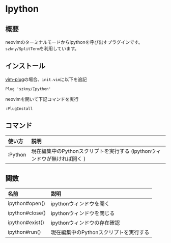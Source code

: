# Ipython

## 概要

neovimのターミナルモードからipythonを呼び出すプラグインです。  
`szkny/SplitTerm`を利用しています。

## インストール

[vim-plug](https://github.com/junegunn/vim-plug)の場合、`init.vim`に以下を追記  

```vim
Plug 'szkny/Ipython'
```

neovimを開いて下記コマンドを実行  
```vim
:PlugInstall
```

## コマンド

| 使い方  | 説明                                                                         |
|:--------|:-----------------------------------------------------------------------------|
| :Python | 現在編集中のPythonスクリプトを実行する  (ipythonウィンドウが無ければ開く ) |

## 関数

| 名前            | 説明                                   |
|:----------------|:---------------------------------------|
| ipython#open()  | ipythonウィンドウを開く                |
| ipython#close() | ipythonウィンドウを閉じる              |
| ipython#exist() | ipythonウィンドウの存在確認            |
| ipython#run()   | 現在編集中のPythonスクリプトを実行する |
